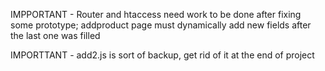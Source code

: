 IMPPORTANT - Router and htaccess need work to be done after fixing some prototype;
addproduct page must dynamically add new fields after the last one was filled 

IMPORTTANT - add2.js is sort of backup, get rid of it at the end of project